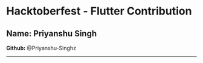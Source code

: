 # Hacktoberfest - Flutter Contribution

## Name: Priyanshu Singh

**Github:** @Priyanshu-Singhz



---
